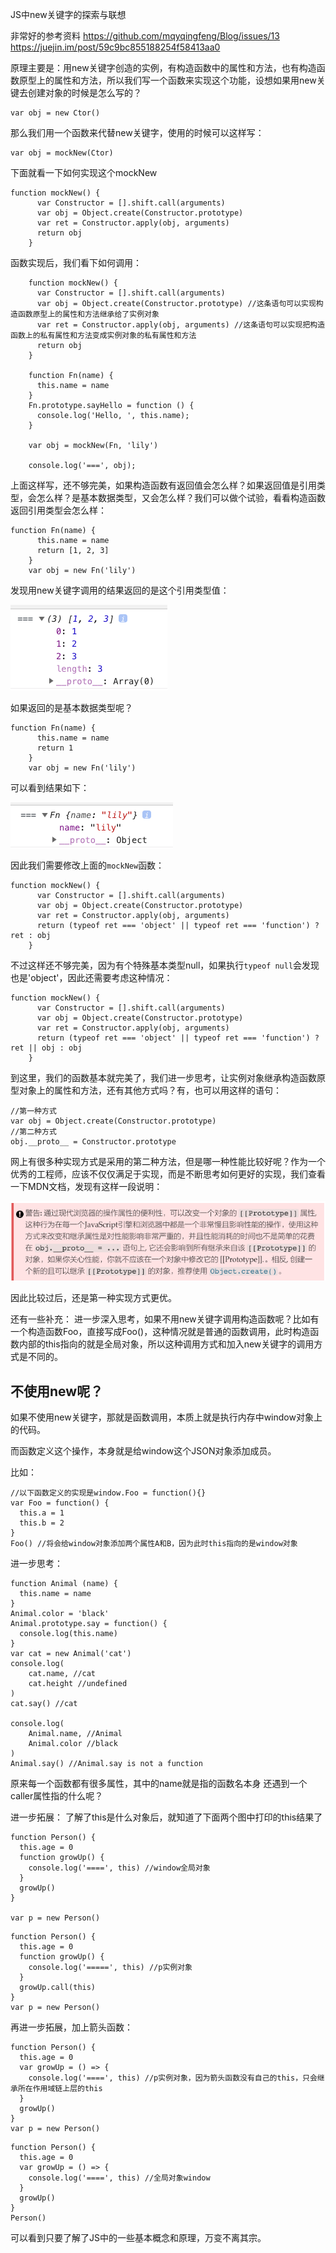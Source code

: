 



JS中new关键字的探索与联想

非常好的参考资料
https://github.com/mqyqingfeng/Blog/issues/13
https://juejin.im/post/59c9bc855188254f58413aa0

原理主要是：用new关键字创造的实例，有构造函数中的属性和方法，也有构造函数原型上的属性和方法，所以我们写一个函数来实现这个功能，设想如果用new关键去创建对象的时候是怎么写的？

```
var obj = new Ctor()
```

那么我们用一个函数来代替new关键字，使用的时候可以这样写：

```
var obj = mockNew(Ctor)
```

下面就看一下如何实现这个mockNew

```
function mockNew() {
      var Constructor = [].shift.call(arguments)
      var obj = Object.create(Constructor.prototype)
      var ret = Constructor.apply(obj, arguments)
      return obj
    }
```

函数实现后，我们看下如何调用：

```
    function mockNew() {
      var Constructor = [].shift.call(arguments)
      var obj = Object.create(Constructor.prototype) //这条语句可以实现构造函数原型上的属性和方法继承给了实例对象
      var ret = Constructor.apply(obj, arguments) //这条语句可以实现把构造函数上的私有属性和方法变成实例对象的私有属性和方法
      return obj
    }

    function Fn(name) {
      this.name = name
    }
    Fn.prototype.sayHello = function () {
      console.log('Hello, ', this.name);
    }
    
    var obj = mockNew(Fn, 'lily')

    console.log('===', obj);
```

上面这样写，还不够完美，如果构造函数有返回值会怎么样？如果返回值是引用类型，会怎么样？是基本数据类型，又会怎么样？我们可以做个试验，看看构造函数返回引用类型会怎么样：

```
function Fn(name) {
      this.name = name
      return [1, 2, 3]
    }
    var obj = new Fn('lily')
```

发现用new关键字调用的结果返回的是这个引用类型值：

![image-20181207104219209](assets/image-20181207104219209-4150539.png)

如果返回的是基本数据类型呢？

```
function Fn(name) {
      this.name = name
      return 1
    }
    var obj = new Fn('lily')
```

可以看到结果如下：

![image-20181207104527475](assets/image-20181207104527475-4150727.png)

因此我们需要修改上面的`mockNew`函数：

```
function mockNew() {
      var Constructor = [].shift.call(arguments)
      var obj = Object.create(Constructor.prototype)
      var ret = Constructor.apply(obj, arguments)
      return (typeof ret === 'object' || typeof ret === 'function') ? ret : obj
    }
```

不过这样还不够完美，因为有个特殊基本类型null，如果执行`typeof null`会发现也是'object'，因此还需要考虑这种情况：

```
function mockNew() {
      var Constructor = [].shift.call(arguments)
      var obj = Object.create(Constructor.prototype)
      var ret = Constructor.apply(obj, arguments)
      return (typeof ret === 'object' || typeof ret === 'function') ? ret || obj : obj
    }
```

到这里，我们的函数基本就完美了，我们进一步思考，让实例对象继承构造函数原型对象上的属性和方法，还有其他方式吗？有，也可以用这样的语句：

```
//第一种方式
var obj = Object.create(Constructor.prototype)
//第二种方式
obj.__proto__ = Constructor.prototype
```

网上有很多种实现方式是采用的第二种方法，但是哪一种性能比较好呢？作为一个优秀的工程师，应该不仅仅满足于实现，而是不断思考如何更好的实现，我们查看一下MDN文档，发现有这样一段说明：

![image-20181207105815198](assets/image-20181207105815198-4151495.png)

因此比较过后，还是第一种实现方式更优。

还有一些补充：
进一步深入思考，如果不用new关键字调用构造函数呢？比如有一个构造函数Foo，直接写成Foo()，这种情况就是普通的函数调用，此时构造函数内部的this指向的就是全局对象，所以这种调用方式和加入new关键字的调用方式是不同的。

## 不使用new呢？

如果不使用new关键字，那就是函数调用，本质上就是执行内存中window对象上的代码。

而函数定义这个操作，本身就是给window这个JSON对象添加成员。

比如：

```
//以下函数定义的实现是window.Foo = function(){}
var Foo = function() {
  this.a = 1
  this.b = 2
}
Foo() //将会给window对象添加两个属性A和B，因为此时this指向的是window对象
```

进一步思考：

```
function Animal (name) {
  this.name = name
}
Animal.color = 'black'
Animal.prototype.say = function() {
  console.log(this.name)
}
var cat = new Animal('cat')
console.log(
	cat.name, //cat
	cat.height //undefined
)
cat.say() //cat

console.log(
	Animal.name, //Animal
	Animal.color //black
)
Animal.say() //Animal.say is not a function
```

原来每一个函数都有很多属性，其中的name就是指的函数名本身
还遇到一个caller属性指的什么呢？

进一步拓展：
了解了this是什么对象后，就知道了下面两个图中打印的this结果了

```
function Person() {
  this.age = 0
  function growUp() {
    console.log('====', this) //window全局对象
  }
  growUp()
}

var p = new Person()
```

```
function Person() {
  this.age = 0
  function growUp() {
    console.log('=====', this) //p实例对象
  }
  growUp.call(this)
}
var p = new Person()
```

再进一步拓展，加上箭头函数：

```
function Person() {
  this.age = 0
  var growUp = () => {
    console.log('====', this) //p实例对象，因为箭头函数没有自己的this，只会继承所在作用域链上层的this
  }
  growUp()
}
var p = new Person()
```

```
function Person() {
  this.age = 0
  var growUp = () => {
    console.log('====', this) //全局对象window
  }
  growUp()
}
Person()
```


可以看到只要了解了JS中的一些基本概念和原理，万变不离其宗。

